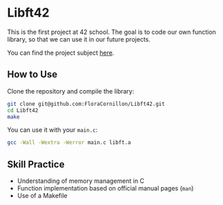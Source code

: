 # Libft42

This is the first project at 42 school. The goal is to code our own function library, so that we can use it in our future projects.

You can find the project subject [here](./fr.subject.pdf).

## How to Use

Clone the repository and compile the library:

```bash
git clone git@github.com:FloraCornillon/Libft42.git
cd Libft42
make
```

You can use it with your `main.c`:

```bash
gcc -Wall -Wextra -Werror main.c libft.a
```

## Skill Practice

- Understanding of memory management in C  
- Function implementation based on official manual pages (`man`)  
- Use of a Makefile
